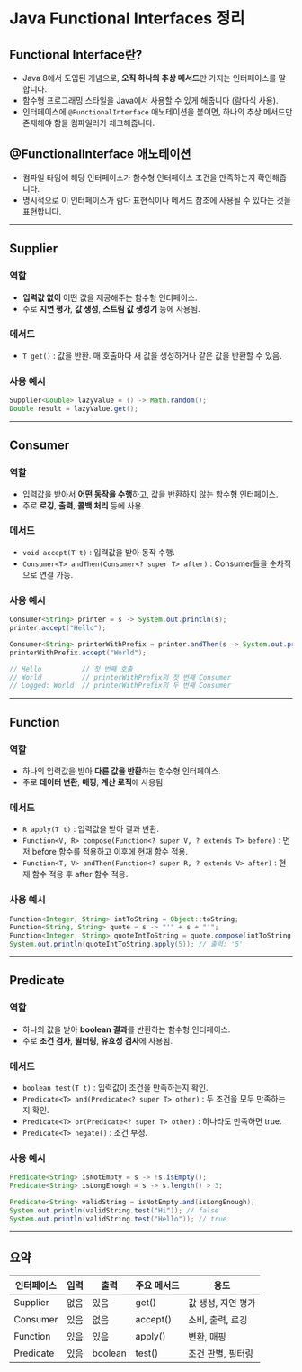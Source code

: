 
# Java Functional Interfaces 정리

## Functional Interface란?

- Java 8에서 도입된 개념으로, **오직 하나의 추상 메서드**만 가지는 인터페이스를 말합니다.  
- 함수형 프로그래밍 스타일을 Java에서 사용할 수 있게 해줍니다 (람다식 사용).
- 인터페이스에 `@FunctionalInterface` 애노테이션을 붙이면, 하나의 추상 메서드만 존재해야 함을 컴파일러가 체크해줍니다.

## @FunctionalInterface 애노테이션

- 컴파일 타임에 해당 인터페이스가 함수형 인터페이스 조건을 만족하는지 확인해줍니다.
- 명시적으로 이 인터페이스가 람다 표현식이나 메서드 참조에 사용될 수 있다는 것을 표현합니다.

---

## Supplier

### 역할

- **입력값 없이** 어떤 값을 제공해주는 함수형 인터페이스.
- 주로 **지연 평가**, **값 생성**, **스트림 값 생성기** 등에 사용됨.

### 메서드

- `T get()` : 값을 반환. 매 호출마다 새 값을 생성하거나 같은 값을 반환할 수 있음.

### 사용 예시

```java
Supplier<Double> lazyValue = () -> Math.random();
Double result = lazyValue.get();
```

---

## Consumer

### 역할

- 입력값을 받아서 **어떤 동작을 수행**하고, 값을 반환하지 않는 함수형 인터페이스.
- 주로 **로깅**, **출력**, **콜백 처리** 등에 사용.

### 메서드

- `void accept(T t)` : 입력값을 받아 동작 수행.
- `Consumer<T> andThen(Consumer<? super T> after)` : Consumer들을 순차적으로 연결 가능.

### 사용 예시

```java
Consumer<String> printer = s -> System.out.println(s);
printer.accept("Hello");

Consumer<String> printerWithPrefix = printer.andThen(s -> System.out.println("Logged: " + s));
printerWithPrefix.accept("World");

// Hello          // 첫 번째 호출
// World          // printerWithPrefix의 첫 번째 Consumer
// Logged: World  // printerWithPrefix의 두 번째 Consumer

```

---

## Function

### 역할

- 하나의 입력값을 받아 **다른 값을 반환**하는 함수형 인터페이스.
- 주로 **데이터 변환**, **매핑**, **계산 로직**에 사용됨.

### 메서드

- `R apply(T t)` : 입력값을 받아 결과 반환.
- `Function<V, R> compose(Function<? super V, ? extends T> before)` : 먼저 before 함수를 적용하고 이후에 현재 함수 적용.
- `Function<T, V> andThen(Function<? super R, ? extends V> after)` : 현재 함수 적용 후 after 함수 적용.

### 사용 예시

```java
Function<Integer, String> intToString = Object::toString;
Function<String, String> quote = s -> "'" + s + "'";
Function<Integer, String> quoteIntToString = quote.compose(intToString);
System.out.println(quoteIntToString.apply(5)); // 출력: '5'
```

---

## Predicate

### 역할

- 하나의 값을 받아 **boolean 결과**를 반환하는 함수형 인터페이스.
- 주로 **조건 검사**, **필터링**, **유효성 검사**에 사용됨.

### 메서드

- `boolean test(T t)` : 입력값이 조건을 만족하는지 확인.
- `Predicate<T> and(Predicate<? super T> other)` : 두 조건을 모두 만족하는지 확인.
- `Predicate<T> or(Predicate<? super T> other)` : 하나라도 만족하면 true.
- `Predicate<T> negate()` : 조건 부정.

### 사용 예시

```java
Predicate<String> isNotEmpty = s -> !s.isEmpty();
Predicate<String> isLongEnough = s -> s.length() > 3;

Predicate<String> validString = isNotEmpty.and(isLongEnough);
System.out.println(validString.test("Hi")); // false
System.out.println(validString.test("Hello")); // true
```

---

## 요약

| 인터페이스 | 입력 | 출력 | 주요 메서드 | 용도 |
|------------|------|------|-------------|------|
| Supplier   | 없음 | 있음 | get()       | 값 생성, 지연 평가 |
| Consumer   | 있음 | 없음 | accept()    | 소비, 출력, 로깅 |
| Function   | 있음 | 있음 | apply()     | 변환, 매핑 |
| Predicate  | 있음 | boolean | test()    | 조건 판별, 필터링 |
